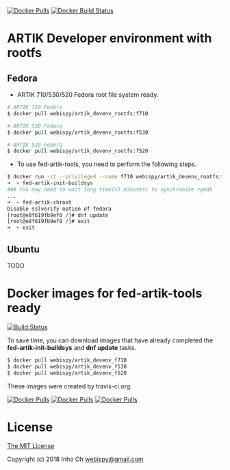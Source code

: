 [![Docker Pulls](https://img.shields.io/docker/pulls/webispy/artik_devenv_rootfs.svg)](https://hub.docker.com/r/webispy/artik_devenv_rootfs/) [![Docker Build Status](https://img.shields.io/docker/build/webispy/artik_devenv_rootfs.svg)](https://hub.docker.com/r/webispy/artik_devenv_rootfs/)

# ARTIK Developer environment with rootfs

## Fedora

- ARTIK 710/530/520 Fedora root file system ready.

```sh
# ARTIK 710 Fedora
$ docker pull webispy/artik_devenv_rootfs:f710

# ARTIK 530 Fedora
$ docker pull webispy/artik_devenv_rootfs:f530

# ARTIK 520 Fedora
$ docker pull webispy/artik_devenv_rootfs:f520
```

- To use fed-artik-tools, you need to perform the following steps.

```sh
$ docker run -it --privileged --name f710 webispy/artik_devenv_rootfs:f710
➜  ~ fed-artik-init-buildsys
### You may need to wait long time(>5 minutes) to synchronize rpmdb
...
➜  ~ fed-artik-chroot
Disable sslverify option of fedora
[root@e8f619fb9ef8 /]# dnf update
[root@e8f619fb9ef8 /]# exit
➜  ~ exit
```

## Ubuntu

TODO

# Docker images for fed-artik-tools ready 

[![Build Status](https://travis-ci.org/webispy/docker-artik-devenv-rootfs.svg?branch=master)](https://travis-ci.org/webispy/docker-artik-devenv-rootfs)

To save time, you can download images that have already completed the **fed-artik-init-buildsys** and **dnf update** tasks.

```sh
$ docker pull webispy/artik_devenv_f710
$ docker pull webispy/artik_devenv_f530
$ docker pull webispy/artik_devenv_f520
```

These images were created by travis-ci.org.

[![Docker Pulls](https://img.shields.io/docker/pulls/webispy/artik_devenv_f710.svg)](https://hub.docker.com/r/webispy/artik_devenv_f710/) [![Docker Pulls](https://img.shields.io/docker/pulls/webispy/artik_devenv_f530.svg)](https://hub.docker.com/r/webispy/artik_devenv_f530/) [![Docker Pulls](https://img.shields.io/docker/pulls/webispy/artik_devenv_f520.svg)](https://hub.docker.com/r/webispy/artik_devenv_f520/)

# License

[The MIT License](http://opensource.org/licenses/MIT)

Copyright (c) 2018 Inho Oh <webispy@gmail.com>